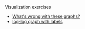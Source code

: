 Visualization exercises
* [What's wrong with these graphs?](jetta/problem.md)
* [log-log graph with labels](loglogwlabels/problem.md)
